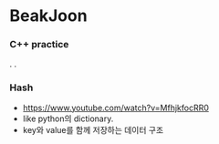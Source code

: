 # BeakJoon
### C++ practice
.
.
### Hash
- https://www.youtube.com/watch?v=MfhjkfocRR0
- like python의 dictionary.
- key와 value를 함께 저장하는 데이터 구조
